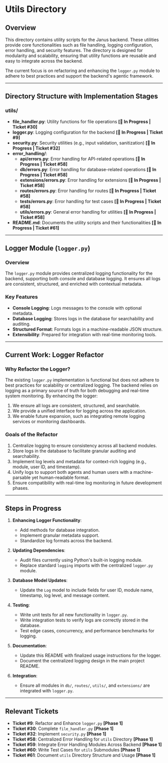 # Utils Directory

## Overview
This directory contains utility scripts for the Janus backend. These utilities provide core functionalities such as file handling, logging configuration, error handling, and security features. The directory is designed for modularity and scalability, ensuring that utility functions are reusable and easy to integrate across the backend.

The current focus is on refactoring and enhancing the `logger.py` module to adhere to best practices and support the backend's agentic framework.

---

## Directory Structure with Implementation Stages

### **utils/**
- **file_handler.py**: Utility functions for file operations **[🚧 In Progress | Ticket #30]**
- **logger.py**: Logging configuration for the backend **[🚧 In Progress | Ticket #9]**
- **security.py**: Security utilities (e.g., input validation, sanitization) **[🚧 In Progress | Ticket #32]**
- **error_handling/**:
  - **api/errors.py**: Error handling for API-related operations **[🚧 In Progress | Ticket #58]**
  - **db/errors.py**: Error handling for database-related operations **[🚧 In Progress | Ticket #58]**
  - **extensions/errors.py**: Error handling for extensions **[🚧 In Progress | Ticket #58]**
  - **routes/errors.py**: Error handling for routes **[🚧 In Progress | Ticket #58]**
  - **tests/errors.py**: Error handling for test cases **[🚧 In Progress | Ticket #58]**
  - **utils/errors.py**: General error handling for utilities **[🚧 In Progress | Ticket #58]**
- **README.md**: Documents the utility scripts and their functionalities **[🚧 In Progress | Ticket #61]**

---

## Logger Module (`logger.py`)

### Overview
The `logger.py` module provides centralized logging functionality for the backend, supporting both console and database logging. It ensures all logs are consistent, structured, and enriched with contextual metadata.

### Key Features
- **Console Logging**: Logs messages to the console with optional metadata.
- **Database Logging**: Stores logs in the database for searchability and auditing.
- **Structured Format**: Formats logs in a machine-readable JSON structure.
- **Extensibility**: Prepared for integration with real-time monitoring tools.

---

## Current Work: Logger Refactor

### **Why Refactor the Logger?**
The existing `logger.py` implementation is functional but does not adhere to best practices for scalability or centralized logging. The backend relies on logging as a primary source of truth for both debugging and real-time system monitoring. By enhancing the logger:
1. We ensure all logs are consistent, structured, and searchable.
2. We provide a unified interface for logging across the application.
3. We enable future expansion, such as integrating remote logging services or monitoring dashboards.

### **Goals of the Refactor**
1. Centralize logging to ensure consistency across all backend modules.
2. Store logs in the database to facilitate granular auditing and searchability.
3. Implement log levels and metadata for context-rich logging (e.g., module, user ID, and timestamp).
4. Unify logs to support both agents and human users with a machine-parsable yet human-readable format.
5. Ensure compatibility with real-time log monitoring in future development phases.

---

## Steps in Progress
1. **Enhancing Logger Functionality**:
   - Add methods for database integration.
   - Implement granular metadata support.
   - Standardize log formats across the backend.

2. **Updating Dependencies**:
   - Audit files currently using Python's built-in logging module.
   - Replace standard `logging` imports with the centralized `logger.py` module.

3. **Database Model Updates**:
   - Update the `Log` model to include fields for user ID, module name, timestamp, log level, and message content.

4. **Testing**:
   - Write unit tests for all new functionality in `logger.py`.
   - Write integration tests to verify logs are correctly stored in the database.
   - Test edge cases, concurrency, and performance benchmarks for logging.

5. **Documentation**:
   - Update this README with finalized usage instructions for the logger.
   - Document the centralized logging design in the main project README.

6. **Integration**:
   - Ensure all modules in `db/`, `routes/`, `utils/`, and `extensions/` are integrated with `logger.py`.

---

## Relevant Tickets
- **Ticket #9**: Refactor and Enhance `logger.py` **[Phase 1]**
- **Ticket #30**: Complete `file_handler.py` **[Phase 1]**
- **Ticket #32**: Implement `security.py` **[Phase 1]**
- **Ticket #58**: Centralized Error Handling for `utils` Directory **[Phase 1]**
- **Ticket #59**: Integrate Error Handling Modules Across Backend **[Phase 1]**
- **Ticket #60**: Write Test Cases for `utils` Submodules **[Phase 1]**
- **Ticket #61**: Document `utils` Directory Structure and Usage **[Phase 1]**
